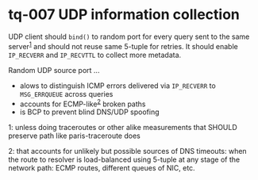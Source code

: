 # tq-007 UDP information collection

UDP client should `bind()` to random port for every query sent to the same
server<sup>[1](#fn1)</sup> and should not reuse same 5-tuple for retries.
It should enable `IP_RECVERR` and `IP_RECVTTL` to collect more metadata.

Random UDP source port ...
- alows to distinguish ICMP errors delivered via `IP_RECVERR` to `MSG_ERRQUEUE` across queries
- accounts for ECMP-like<sup>[2](#fn2)</sup> broken paths
- is BCP to prevent blind DNS/UDP spoofing

<a name="fn1">1</a>: unless doing traceroutes or other alike measurements that
SHOULD preserve path like paris-traceroute does

<a name="fn2">2</a>: that accounts for unlikely but possible sources of DNS
timeouts: when the route to resolver is load-balanced using 5-tuple at any
stage of the network path: ECMP routes, different queues of NIC, etc.
